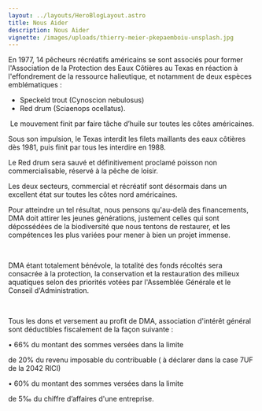 ```yaml
---
layout: ../layouts/HeroBlogLayout.astro
title: Nous Aider
description: Nous Aider
vignette: /images/uploads/thierry-meier-pkepaemboiu-unsplash.jpg
---
```


En 1977, 14 pêcheurs récréatifs américains se sont associés pour former l'Association de la Protection des Eaux Côtières au Texas en réaction à l'effondrement de la ressource halieutique, et notamment de deux espèces emblématiques :

- Speckeld trout (Cynoscion nebulosus)
- Red drum  (Sciaenops ocellatus).

​
Le mouvement finit par faire tâche d’huile sur toutes les côtes américaines.

Sous son impulsion, le Texas interdit les filets maillants des eaux côtières dès 1981, puis finit par tous les interdire en 1988.

Le Red drum sera sauvé et définitivement proclamé poisson non commercialisable, réservé à la pêche de loisir.

Les deux secteurs, commercial et récréatif sont désormais dans un excellent état sur toutes les côtes nord américaines.

 

Pour atteindre un tel résultat, nous pensons qu'au-delà des financements, DMA doit attirer les jeunes générations, justement celles qui sont dépossédées de la biodiversité que nous tentons de restaurer, et les compétences les plus variées pour mener à bien un projet immense.

​

DMA étant totalement bénévole, la totalité des fonds récoltés sera consacrée à la protection, la conservation et la restauration des milieux aquatiques selon des priorités votées par l'Assemblée Générale et le Conseil d'Administration.

​

Tous les dons et versement au profit de DMA, association d'intérêt général sont déductibles fiscalement de la façon suivante :


• 66% du montant des sommes versées dans la limite

de 20% du revenu imposable du contribuable ( à déclarer dans la case 7UF de la 2042 RICI)


• 60% du montant des sommes versées dans la limite

de 5‰ du chiffre d’affaires d'une entreprise.